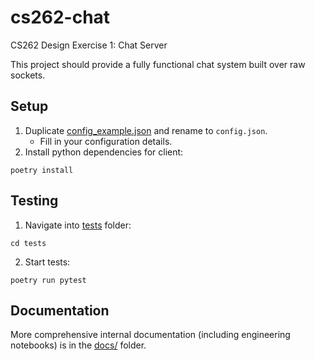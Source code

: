# cs262-chat

CS262 Design Exercise 1: Chat Server

This project should provide a fully functional chat system built over raw sockets.

## Setup

1. Duplicate [config_example.json](config_example.json) and rename to `config.json`.
   - Fill in your configuration details.
2. Install python dependencies for client:

```
poetry install
```

## Testing

1. Navigate into [tests](tests) folder:

```
cd tests
```

2. Start tests:

```
poetry run pytest
```

## Documentation

More comprehensive internal documentation (including engineering notebooks) is in the [docs/](docs/) folder.

